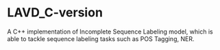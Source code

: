 # LAVD_C-version
A C++ implementation of Incomplete Sequence Labeling model, which is able to tackle sequence labeling tasks such as POS Tagging, NER.

